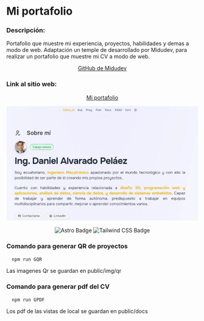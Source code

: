# Mi portafolio

### Descripción:

Portafolio que muestre mi experiencia, proyectos, habilidades y demas a modo de web.
Adaptación un temple de desarrollado por Midudev, para realizar un portafolio que muestre mi CV a modo de web.

<div align="center">

[GitHub de Midudev](https://github.com/midudev)

</div>

### Link al sitio web:

<div align="center">

[Mi portafolio](https://daap213.github.io/Portafolio_Astro/)

</div>

<div align="center">
<a href="https://daap213.github.io/Portafolio_Astro/">
<img src="./public/img/Miporfolio.webp">
</a>
</div>

<div align="center">

![Astro Badge](https://img.shields.io/badge/Astro-FF3E00?logo=astro&logoColor=fff&style=flat)
![Tailwind CSS Badge](https://img.shields.io/badge/Tailwind%20CSS-06B6D4?logo=tailwindcss&logoColor=fff&style=flat)

</div>

### Comando para generar QR de proyectos

```http
  npm run GQR
```

Las imagenes Qr se guardan en public/img/qr

### Comando para generar pdf del CV

```http
  npm run GPDF
```

Los pdf de las vistas de local se guardan en public/docs
